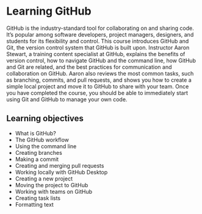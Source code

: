 # Learning GitHub

GitHub is the industry-standard tool for collaborating on and sharing code.  
It’s popular among software developers, project managers, designers, and students for its flexibility and control. This course introduces GitHub and Git, the version control system that GitHub is built upon. Instructor Aaron Stewart, a training content specialist at GitHub, explains the benefits of version control, how to navigate GitHub and the command line, how GitHub and Git are related, and the best practices for communication and collaboration on GitHub. Aaron also reviews the most common tasks, such as branching, commits, and pull requests, and shows you how to create a simple local project and move it to GitHub to share with your team. Once you have completed the course, you should be able to immediately start using Git and GitHub to manage your own code.

## Learning objectives

- What is GitHub?
- The GitHub workflow
- Using the command line
- Creating branches
- Making a commit
- Creating and merging pull requests
- Working locally with GitHub Desktop
- Creating a new project
- Moving the project to GitHub
- Working with teams on GitHub
- Creating task lists
- Formatting text
